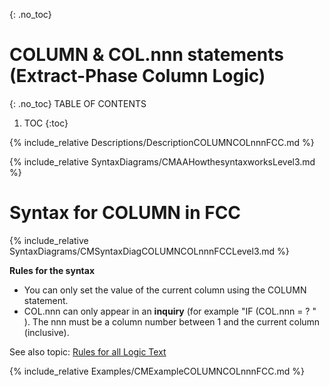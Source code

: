 {: .no_toc}
# COLUMN & COL.nnn statements (Extract-Phase Column Logic)

{: .no_toc}
TABLE OF CONTENTS 
1. TOC
{:toc}  


{% include_relative Descriptions/DescriptionCOLUMNCOLnnnFCC.md %} 

{% include_relative SyntaxDiagrams/CMAAHowthesyntaxworksLevel3.md %} 

# Syntax for COLUMN in FCC

{% include_relative SyntaxDiagrams/CMSyntaxDiagCOLUMNCOLnnnFCCLevel3.md %} 

**Rules for the syntax**

-   You can only set the value of the current column using the COLUMN statement.
-   COL.nnn can only appear in an **inquiry** \(for example "IF \(COL.nnn = ? " \). The nnn must be a column number between 1 and the current column \(inclusive\).

See also topic: [Rules for all Logic Text](../../Workbench/RulesforallLogicText.md) 


{% include_relative Examples/CMExampleCOLUMNCOLnnnFCC.md %} 
